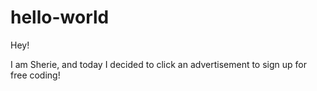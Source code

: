 # hello-world

Hey!

I am Sherie, and today I decided to click an advertisement to sign up for free coding! 
